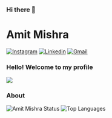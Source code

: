 ### Hi there 👋

# Amit Mishra

[![Instagram](https://img.shields.io/badge/Instagram-white?style=for-the-badge&logo=instagram)](https://www.instagram.com/ammit_mish)
[![Linkedin](https://img.shields.io/badge/LinkedIn-blue?style=for-the-badge&logo=Linkedin)](https://www.linkedin.com/in/amit-mishra-121b18101)
[![Gmail](https://img.shields.io/badge/-Gmail-c14438?style=for-the-badge&logo=Gmail&logoColor=white&link=mailto:amit7mishra3@gmail.com)](mailto:amit7mishra3@gmail.com)

### Hello! Welcome to my profile

<img style="margin: 0 auto" src="https://miro.medium.com/max/2000/1*sSDFJaOCJV91jCf9EMk1Sg.png">

### About

![Amit Mishra Status](https://github-readme-stats.vercel.app/api?username=amitmishra7&show_icons=true)
![Top Languages](https://github-readme-stats.vercel.app/api/top-langs/?username=amitmishra7&layout=compact)
